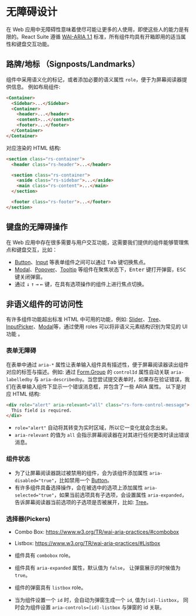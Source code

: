 # 无障碍设计

在 Web 应用中无障碍性意味着使尽可能让更多的人使用，即使这些人的能力是有限的。React Suite 遵循 [WAI-ARIA 1.1][wai-aria] 标准，所有组件均具有开箱即用的适当属性和键盘交互功能。

## 路牌/地标 （Signposts/Landmarks）

组件中采用语义化的标记，或者添加必要的语义属性 `role`，便于为屏幕阅读器提供信息。 例如布局组件:

```html
<Container>
  <Sidebar>...</Sidebar>
  <Container>
    <header>...</header>
    <content>...</content>
    <footer>...</footer>
  </Container>
</Container>
```

对应渲染的 HTML 结构:

```html
<section class="rs-container">
  <header class="rs-header">...</header>

  <section class="rs-container">
    <aside class="rs-sidebar">...</aside>
    <main class="rs-content">...</main>
  </section>

  <footer class="rs-footer">...</footer>
</section>
```

## 键盘的无障碍操作

在 Web 应用中存在很多需要与用户交互功能，这需要我们提供的组件能够管理焦点和键盘交互，比如：

- [Button][button]、[Input][input] 等表单组件之间可以通过 <kbd>Tab</kbd> 键切换焦点。
- [Modal][modal]、[Popover][popover]、[Tooltip][tooltip] 等组件在聚焦状态下，<kbd>Enter</kbd> 键打开弹窗，<kbd>ESC</kbd> 键关闭弹窗。
- 通过 <kbd>↓</kbd> <kbd>↑</kbd> <kbd>→</kbd> <kbd>←</kbd> 键，在具有选项操作的组件上进行焦点切换。

## 非语义组件的可访问性

有许多组件功能超出标准 HTML 中可用的功能，例如: [Slider][slider]、[Tree][tree]、[InputPicker][input-picker]、[Modal][modal]等，通过使用 roles 可以将非语义元素结构识别为常见的 UI 功能 。

### 表单无障碍

在表单中通过 `aria-*` 属性让表单输入组件具有描述性，便于屏幕阅读器读出组件对应的标签与描述。例如: 通过 [Form.Group][form.group] 的 `controlId` 属性自动关联 `aria-labelledby` 与 `aria-describedby`。当您尝试提交表单时，如果存在验证错误，我们在表单输入组件下显示一个错误消息框，并包含了一些 ARIA 属性。 以下是对应 HTML 结构:

```html
<div role="alert" aria-relevant="all" class="rs-form-control-message">
  This field is required.
</div>
```

- `role="alert"` 自动将其转变为实时区域，所以它一变化就会念出来。
- `aria-relevant` 的值为 `all` 会指示屏幕阅读器在对其进行任何更改时读出错误消息。

### 组件状态

- 为了让屏幕阅读器跳过被禁用的组件，会为该组件添加属性 `aria-disabled="true"`，比如禁用一个 [Button][button]。
- 有许多组件具备选择操作，会在被选中的选项上添加属性 `aria-selected="true"`，如果当前选项具有子选项，会设置属性 `aria-expanded`， 告诉屏幕阅读器当前选项的子选项是否被展开，比如: [Tree][tree]。

### 选择器(Pickers)

- Combo Box: https://www.w3.org/TR/wai-aria-practices/#combobox
- Listbox: https://www.w3.org/TR/wai-aria-practices/#Listbox

- 组件具有 `combobox` role。
- 组件具有 `aria-expanded` 属性，默认值为 `false`， 让弹窗展示的时候值为 `true`。
- 组件的弹窗具有 `listbox` role。
- 当为组件设置一个 `id` 时，会自动为弹窗生成一个 `id`, 值为`[id]-listbox`， 同时会为组件设置 `aria-controls=[id]-listbox` 与弹窗的 id 关联。

[form.group]: ../components/form#无障碍设计
[slider]: ../components/slider
[tree]: ../components/tree
[input-picker]: ../components/input-picker
[modal]: ../components/modal
[input]: ../components/input
[button]: ../components/button
[popover]: ../components/popover
[tooltip]: ../components/tooltip
[wai-aria]: https://www.w3.org/TR/wai-aria/

